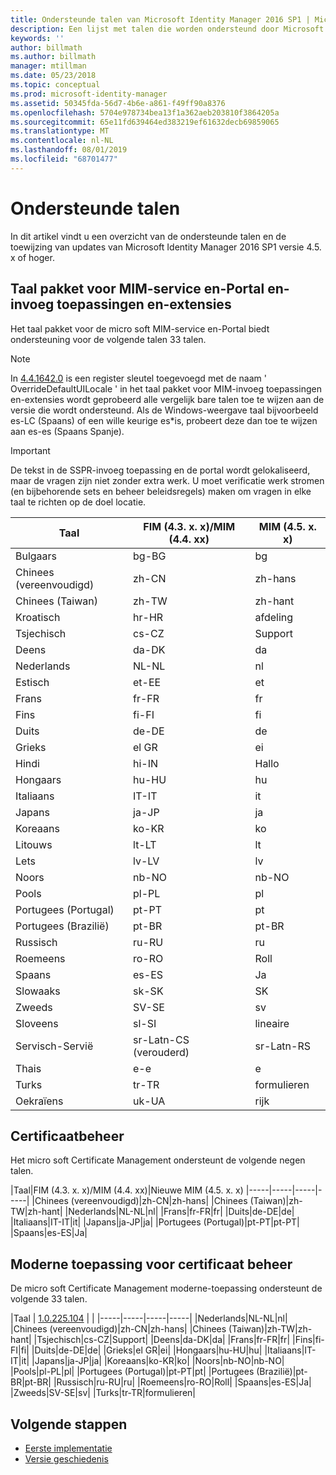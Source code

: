 ```yaml
---
title: Ondersteunde talen van Microsoft Identity Manager 2016 SP1 | Microsoft Docs
description: Een lijst met talen die worden ondersteund door Microsoft Identity Manager 2016 SP1.
keywords: ''
author: billmath
ms.author: billmath
manager: mtillman
ms.date: 05/23/2018
ms.topic: conceptual
ms.prod: microsoft-identity-manager
ms.assetid: 50345fda-56d7-4b6e-a861-f49ff90a8376
ms.openlocfilehash: 5704e978734bea13f1a362aeb203810f3864205a
ms.sourcegitcommit: 65e11fd639464ed383219ef61632decb69859065
ms.translationtype: MT
ms.contentlocale: nl-NL
ms.lasthandoff: 08/01/2019
ms.locfileid: "68701477"
---
```

# <a name="supported-languages"></a>Ondersteunde talen

In dit artikel vindt u een overzicht van de ondersteunde talen en de toewijzing van updates van Microsoft Identity Manager 2016 SP1 versie 4.5. x of hoger.

## <a name="mim-service-and-portal-and-add-ins-and-extensions-language-pack"></a>Taal pakket voor MIM-service en-Portal en-invoeg toepassingen en-extensies 

Het taal pakket voor de micro soft MIM-service en-Portal biedt ondersteuning voor de volgende talen 33 talen.  

> [!NOTE]
> In [4.4.1642.0](https://support.microsoft.com/en-us/help/4021562/hotfix-rollup-package-build-4-4-1642-0-is-available-for-microsoft) is een register sleutel toegevoegd met de naam ' OverrideDefaultUILocale ' in het taal pakket voor MIM-invoeg toepassingen en-extensies wordt geprobeerd alle vergelijk bare talen toe te wijzen aan de versie die wordt ondersteund. Als de Windows-weergave taal bijvoorbeeld es-LC (Spaans) of een wille keurige es\*is, probeert deze dan toe te wijzen aan es-es (Spaans Spanje).

> [!IMPORTANT]
> De tekst in de SSPR-invoeg toepassing en de portal wordt gelokaliseerd, maar de vragen zijn niet zonder extra werk. U moet verificatie werk stromen (en bijbehorende sets en beheer beleidsregels) maken om vragen in elke taal te richten op de doel locatie.

|       Taal        | FIM (4.3. x. x)/MIM (4.4. xx) | MIM (4.5. x. x) |
|-----------------------|--------------------------|--------------|
|       Bulgaars       |          bg-BG           |      bg      |
| Chinees (vereenvoudigd)  |          zh-CN           |   zh-hans    |
|   Chinees (Taiwan)    |          zh-TW           |   zh-hant    |
|       Kroatisch        |          hr-HR           |      afdeling      |
|         Tsjechisch         |          cs-CZ           |      Support      |
|        Deens         |          da-DK           |      da      |
|         Nederlands         |          NL-NL           |      nl      |
|       Estisch        |          et-EE           |      et      |
|        Frans         |          fr-FR           |      fr      |
|        Fins        |          fi-FI           |      fi      |
|        Duits         |          de-DE           |      de      |
|         Grieks         |          el GR           |      ei      |
|         Hindi         |          hi-IN           |      Hallo      |
|       Hongaars       |          hu-HU           |      hu      |
|        Italiaans        |          IT-IT           |      it      |
|       Japans        |          ja-JP           |      ja      |
|        Koreaans         |          ko-KR           |      ko      |
|      Litouws       |          lt-LT           |      lt      |
|        Lets        |          lv-LV           |      lv      |
|       Noors       |          nb-NO           |    nb-NO     |
|        Pools         |          pl-PL           |      pl      |
| Portugees (Portugal) |          pt-PT           |      pt      |
|  Portugees (Brazilië)  |          pt-BR           |    pt-BR     |
|        Russisch        |          ru-RU           |      ru      |
|       Roemeens        |          ro-RO           |      Roll      |
|        Spaans        |          es-ES           |      Ja      |
|        Slowaaks         |          sk-SK           |      SK      |
|        Zweeds        |          SV-SE           |      sv      |
|       Sloveens       |          sl-SI           |      lineaire      |
|   Servisch-Servië    |  sr-Latn-CS (verouderd)  |  sr-Latn-RS  |
|         Thais          |          e-e           |      e      |
|        Turks        |          tr-TR           |      formulieren      |
|       Oekraïens       |          uk-UA           |      rijk      |

## <a name="certificate-management"></a>Certificaatbeheer 
Het micro soft Certificate Management ondersteunt de volgende negen talen. 

|Taal|FIM (4.3. x. x)/MIM (4.4. xx)|Nieuwe MIM (4.5. x. x)
|-----|-----|-----|-----|
|Chinees (vereenvoudigd)|zh-CN|zh-hans|
|Chinees (Taiwan)|zh-TW|zh-hant|
|Nederlands|NL-NL|nl|
|Frans|fr-FR|fr|
|Duits|de-DE|de|
|Italiaans|IT-IT|it|
|Japans|ja-JP|ja|
|Portugees (Portugal)|pt-PT|pt-PT|
|Spaans|es-ES|Ja|

## <a name="certificate-management-modern-application"></a>Moderne toepassing voor certificaat beheer  
De micro soft Certificate Management moderne-toepassing ondersteunt de volgende 33 talen. 

|Taal | [1.0.225.104](https://www.microsoft.com/en-us/download/details.aspx?id=54954) | |
|-----|-----|-----|-----|
|Nederlands|NL-NL|nl|
|Chinees (vereenvoudigd)|zh-CN|zh-hans|
|Chinees (Taiwan)|zh-TW|zh-hant|
|Tsjechisch|cs-CZ|Support|
|Deens|da-DK|da|
|Frans|fr-FR|fr|
|Fins|fi-FI|fi|
|Duits|de-DE|de|
|Grieks|el GR|ei|
|Hongaars|hu-HU|hu|
|Italiaans|IT-IT|it|
|Japans|ja-JP|ja|
|Koreaans|ko-KR|ko|
|Noors|nb-NO|nb-NO|
|Pools|pl-PL|pl|
|Portugees (Portugal)|pt-PT|pt|
|Portugees (Brazilië)|pt-BR|pt-BR|
|Russisch|ru-RU|ru|
|Roemeens|ro-RO|Roll|
|Spaans|es-ES|Ja|
|Zweeds|SV-SE|sv|
|Turks|tr-TR|formulieren|

## <a name="next-steps"></a>Volgende stappen

- [Eerste implementatie](microsoft-identity-manager-deploy.md)
- [Versie geschiedenis](reference/version-history.md)
